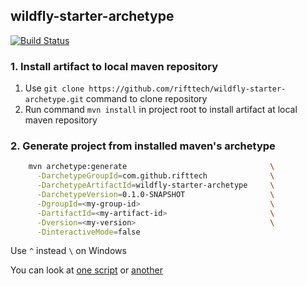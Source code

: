 ## wildfly-starter-archetype

[![Build Status](https://travis-ci.org/rifttech/wildfly-starter-archetype.svg?branch=master)](https://travis-ci.org/rifttech/wildfly-starter-archetype)

### 1. Install artifact to local maven repository
1. Use `git clone https://github.com/rifttech/wildfly-starter-archetype.git` command to clone repository
2. Run command `mvn install` in project root to install artifact at local maven repository

### 2. Generate project from installed maven's archetype

```bash
    mvn archetype:generate                                \
      -DarchetypeGroupId=com.github.rifttech              \
      -DarchetypeArtifactId=wildfly-starter-archetype     \
      -DarchetypeVersion=0.1.0-SNAPSHOT                   \
      -DgroupId=<my-group-id>                             \
      -DartifactId=<my-artifact-id>                       \
      -Dversion=<my-version>                              \
      -DinteractiveMode=false
```
Use `^` instead `\` on Windows

You can look at [one script](./generate.archetype.bat) or [another](./generate.archetype.sh)
